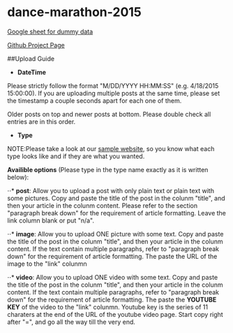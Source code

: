 # dance-marathon-2015

[Google sheet for dummy data](https://docs.google.com/a/media.ucla.edu/spreadsheets/d/1rQHDYJIHHKijCQPpxjUaO1r0oZn4fLEryNmNsnfX2Gg/edit#gid=0)

[Github Project Page](http://daily-bruin.github.io/dance-marathon-2015/)

##Upload Guide

+ __DateTime__

Please strictly follow the format "M/DD/YYYY HH:MM:SS" (e.g. 4/18/2015 15:00:00). If you are uploading multiple posts at the same time, please set the timestamp a couple seconds apart for each one of them. 

Older posts on top and newer posts at bottom. Please double check all entries are in this order.


+ __Type__

NOTE:Please take a look at our [sample website](http://daily-bruin.github.io/dance-marathon-2015/), so you know what each type looks like and if they are what you wanted.

__Availible options__ (Please type in the type name exactly as it is written below): 


⋅⋅* __post__: Allow you to upload a post with only plain text or plain text with some pictures. Copy and paste the title of the post in the colunm "title", and then your article in the colunm content. Please refer to the section "paragraph break down" for the requirement of article formatting. Leave the link column blank or put "n/a".

⋅⋅* __image__: Allow you to upload ONE picture with some text. Copy and paste the title of the post in the colunm "title", and then your article in the colunm content. If the text contain multiple paragraphs, refer to "paragraph break down" for the requirement of article formatting. The paste the URL of the image to the "link" colunmn

⋅⋅*  __video__: Allow you to upload ONE video with some text. Copy and paste the title of the post in the colunm "title", and then your article in the colunm content. If the text contain multiple paragraphs, refer to "paragraph break down" for the requirement of article formatting. The paste the __YOUTUBE KEY__ of the video to the "link" colunmn. Youtube key is the series of 11 charaters at the end of the URL of the youtube video page. Start copy right after "=", and go all the way till the very end.
